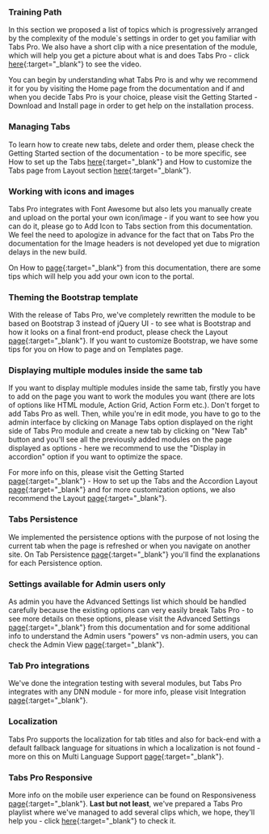 ### Training Path

In this section we proposed a list of topics which is progressively arranged by the complexity of the module\`s settings in order to get you familiar with Tabs Pro. We also have a short clip with a nice presentation of the module, which will help you get a picture about what is and does Tabs Pro - click [here](//www.youtube.com/watch?v=_halGC-nKz4){:target="_blank"} to see the video.

You can begin by understanding what Tabs Pro is and why we recommend it for you by visiting the Home page from the documentation and if and when you decide Tabs Pro is your choice, please visit the Getting Started - Download and Install page in order to get help on the installation process.

### Managing Tabs

To learn how to create new tabs, delete and order them, please check the Getting Started section of the documentation - to be more specific, see How to set up the Tabs [here](/tabs-pro/getting_started){:target="_blank"} and How to customize the Tabs page from Layout section [here](/tabs-pro/layout-settings){:target="_blank"}.

### Working with icons and images

Tabs Pro integrates with Font Awesome but also lets you manually create and upload on the portal your own icon/image - if you want to see how you can do it, please go to Add Icon to Tabs section from this documentation. We feel the need to apologize in advance for the fact that on Tabs Pro the documentation for the Image headers is not developed yet due to migration delays in the new build.

On How to [page](/tabs-pro/how-to){:target="_blank"} from this documentation, there are some tips which will help you add your own icon to the portal.

### Theming the Bootstrap template

With the release of Tabs Pro, we've completely rewritten the module to be based on Bootstrap 3 instead of jQuery UI - to see what is Bootstrap and how it looks on a final front-end product, please check the Layout [page](/tabs-pro/layout-settings){:target="_blank"}. If you want to customize Bootstrap, we have some tips for you on How to page and on Templates page.

### Displaying multiple modules inside the same tab

If you want to display multiple modules inside the same tab, firstly you have to add on the page you want to work the modules you want \(there are lots of options like HTML module, Action Grid, Action Form etc.\). Don't forget to add Tabs Pro as well. Then, while you're in edit mode, you have to go to the admin interface by clicking on Manage Tabs option displayed on the right side of Tabs Pro module and create a new tab by clicking on "New Tab" button and you'll see all the previously added modules on the page displayed as options - here we recommend to use the "Display in accordion" option if you want to optimize the space.

For more info on this, please visit the Getting Started [page](/tabs-pro/getting_started){:target="_blank"} - How to set up the Tabs and the Accordion Layout [page](/tabs-pro/layout-settings/accordion-layout){:target="_blank"} and for more customization options, we also recommend the Layout [page](/tabs-pro/layout-settings){:target="_blank"}.

### Tabs Persistence

We implemented the persistence options with the purpose of not losing the current tab when the page is refreshed or when you navigate on another site. On Tab Persistence [page](/tabs-pro/usability-settings/tab-persistence){:target="_blank"} you'll find the explanations for each Persistence option.

### Settings available for Admin users only

As admin you have the Advanced Settings list which should be handled carefully because the existing options can very easily break Tabs Pro - to see more details on these options, please visit the Advanced Settings [page](/tabs-pro/advanced-settings){:target="_blank"} from this documentation and for some additional info to understand the Admin users "powers" vs non-admin users, you can check the Admin View [page](/tabs-pro/layout-settings/admin-view){:target="_blank"}.

### Tab Pro integrations

We've done the integration testing with several modules, but Tabs Pro integrates with any DNN module - for more info, please visit Integration [page](/tabs-pro/integrations){:target="_blank"}.

### Localization

Tabs Pro supports the localization for tab titles and also for back-end with a default fallback language for situations in which a localization is not found - more on this on Multi Language Support [page](/tabs-pro/localization){:target="_blank"}.

### Tabs Pro Responsive

More info on the mobile user experience can be found on Responsiveness [page](/tabs-pro/responsiveness){:target="_blank"}.
**Last but not least**, we've prepared a Tabs Pro playlist where we've managed to add several clips which, we hope, they'll help you - click [here](//www.youtube.com/watch?v=_halGC-nKz4&list=PLttZcObtJJgHB62yAj6lyluvpIyDUXsaP&index=1){:target="_blank"} to check it. 

